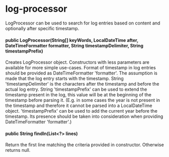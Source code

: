 # log-processor

LogProcessor can be used to search for log entries based on content and optionally after specific timestamp.

#### public LogProcessor(String[] keyWords, LocalDateTime after, DateTimeFormatter formatter, String timestampDelimiter, String timestampPrefix)
Creates LogProcessor object. Constructors with less parameters are available for more simple use-cases. Format of timestamp in log entries should be provided as DateTimeFormatter 'formatter'. The assumption is made that the log entry starts with the timestamp. String 'timestampDelimiter' is the characters after the timestamp and before the actual log entry. String 'timestampPrefix' can be used to extend the timestamp present in the log, this value will be at the beginning of the timestamp before parsing it. (E.g. in some cases the year is not present in the timestamp and therefore it cannot be parsed into a LocalDateTime object. 'timestampPrefix' can be used to add the current year before the timestamp. Its presence should be taken into consideration when providing DateTimeFormatter 'formatter'.)

#### public String findIn(List<?> lines)
Return the first line matching the criteria provided in constructor. Otherwise returns null.
